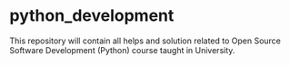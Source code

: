 # python_development

This repository will contain all helps and solution related to Open Source Software Development (Python) course taught in University.
